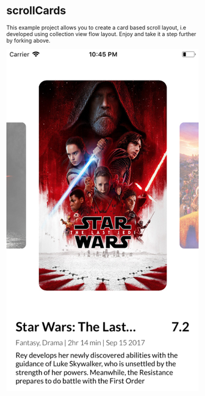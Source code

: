 # scrollCards
This example project allows you to create a card based scroll layout, i.e developed using collection view flow layout. Enjoy 
and take it a step further by forking above.

![](images/SimulatorScreenShot-iPhone8-2018-01-18at22.45.22.png)


